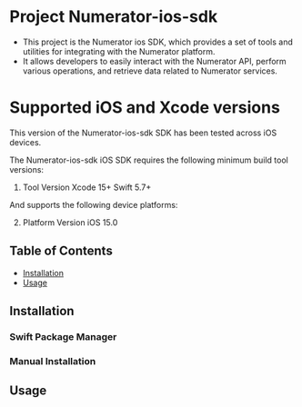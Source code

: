 # Project Numerator-ios-sdk
 * This project is the Numerator ios SDK, which provides a set of tools and utilities for integrating with the Numerator platform.
 * It allows developers to easily interact with the Numerator API, perform various operations, and retrieve data related to Numerator services.


# Supported iOS and Xcode versions

This version of the Numerator-ios-sdk SDK has been tested across iOS devices.

The Numerator-ios-sdk iOS SDK requires the following minimum build tool versions:

1. Tool	Version
    Xcode	15+
    Swift	5.7+

And supports the following device platforms:

2. Platform	Version
    iOS	15.0

## Table of Contents

- [Installation](#installation)
- [Usage](#usage)

## Installation

### Swift Package Manager

### Manual Installation

## Usage

  
